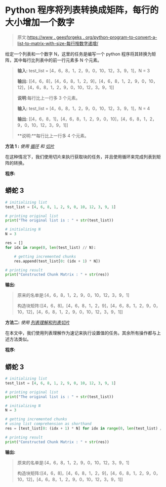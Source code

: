 # Python 程序将列表转换成矩阵，每行的大小增加一个数字

> 原文:[https://www . geesforgeks . org/python-program-to-convert-a-list-to-matrix-with-size-每行按数字递增/](https://www.geeksforgeeks.org/python-program-to-convert-a-list-into-matrix-with-size-of-each-row-increasing-by-a-number/)

给定一个列表和一个数字 N，这里的任务是编写一个 python 程序将其转换为矩阵，其中每行比列表中的前一行元素多 N 个元素。

> **输入:** test_list = [4，6，8，1，2，9，0，10，12，3，9，1]，N = 3
> 
> **输出:** [[4，6，8]，[4，6，8，1，2，9]，[4，6，8，1，2，9，0，10，12]，[4，6，8，1，2，9，0，10，12，3，9，1]]
> 
> **说明**:每行比上一行多 3 个元素。
> 
> **输入:** test_list = [4，6，8，1，2，9，0，10，12，3，9，1]，N = 4
> 
> **输出:** [[4，6，8，1]，[4，6，8，1，2，9，0，10]，[4，6，8，1，2，9，0，10，12，3，9，1]]
> 
> **说明:**每行比上一行多 4 个元素。

**方法 1 :** *使用* [*循环*](https://www.geeksforgeeks.org/python-for-loops/) *和* [*切片*](https://www.geeksforgeeks.org/python-list-comprehension-and-slicing/)

在这种情况下，我们使用切片来执行获取块的任务，并且使用循环来完成列表到矩阵的转换。

**程序:**

## 蟒蛇 3

```py
# initializing list
test_list = [4, 6, 8, 1, 2, 9, 0, 10, 12, 3, 9, 1]

# printing original list
print("The original list is : " + str(test_list))

# initializing N
N = 3

res = []
for idx in range(0, len(test_list) // N):

    # getting incremented chunks
    res.append(test_list[0: (idx + 1) * N])

# printing result
print("Constructed Chunk Matrix : " + str(res))
```

**输出:**

> 原来的名单是:[4，6，8，1，2，9，0，10，12，3，9，1]
> 
> 构造块矩阵:[[4，6，8]，[4，6，8，1，2，9]，[4，6，8，1，2，9，0，10，12]，[4，6，8，1，2，9，0，10，12，3，9，1]]

**方法二:** *使用* [*列表理解和列表切片*](https://www.geeksforgeeks.org/python-list-comprehension-and-slicing/)

在本文中，我们使用列表理解作为速记来执行设置值的任务。其余所有操作都与上述方法类似。

**程序:**

## 蟒蛇 3

```py
# initializing list
test_list = [4, 6, 8, 1, 2, 9, 0, 10, 12, 3, 9, 1]

# printing original list
print("The original list is : " + str(test_list))

# initializing N
N = 3

# getting incremented chunks
# using list comprehension as shorthand
res = [test_list[0: (idx + 1) * N] for idx in range(0, len(test_list) // N)]

# printing result
print("Constructed Chunk Matrix : " + str(res))
```

**输出:**

> 原来的名单是:[4，6，8，1，2，9，0，10，12，3，9，1]
> 
> 构造块矩阵:[[4，6，8]，[4，6，8，1，2，9]，[4，6，8，1，2，9，0，10，12]，[4，6，8，1，2，9，0，10，12，3，9，1]]